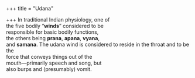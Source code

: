 +++
title = "Udana"

+++
In traditional Indian physiology, one of  
the five bodily “**winds**” considered to be  
responsible for basic bodily functions,  
the others being **prana**, **apana**, **vyana**,  
and **samana**. The udana wind is considered to reside in the throat and to be the  
force that conveys things out of the  
mouth—primarily speech and song, but  
also burps and (presumably) vomit.